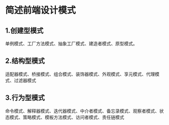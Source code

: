 # 简述前端设计模式
## 1.创建型模式
单例模式、工厂方法模式、抽象工厂模式、建造者模式、原型模式。
## 2.结构型模式
适配器模式、桥接模式、组合模式、装饰器模式、外观模式、享元模式、代理模式、过滤器模式
## 3.行为型模式
命令模式、解释器模式、迭代器模式、中介者模式、备忘录模式、观察者模式、状态模式、策略模式、模板方法模式、访问者模式、责任链模式

